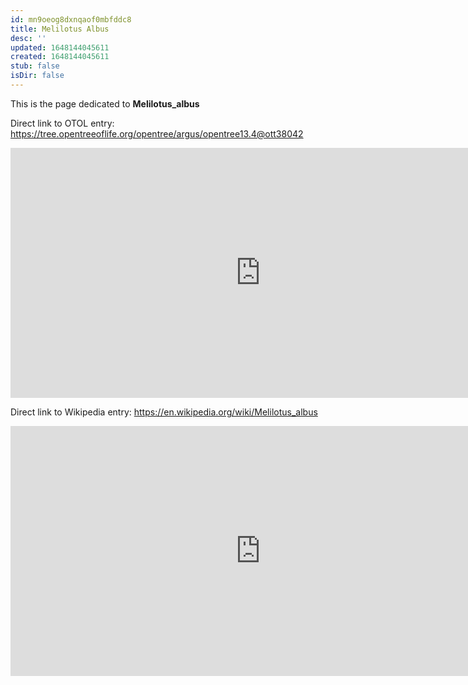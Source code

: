 ```yaml
---
id: mn9oeog8dxnqaof0mbfddc8
title: Melilotus Albus
desc: ''
updated: 1648144045611
created: 1648144045611
stub: false
isDir: false
---
```

This is the page dedicated to **Melilotus_albus**


Direct link to OTOL entry: https://tree.opentreeoflife.org/opentree/argus/opentree13.4@ott38042



<html>
    <body>
    <iframe src="https://tree.opentreeoflife.org/opentree/argus/opentree13.4@ott38042"
    width="800" height="400" frameborder="0" allowfullscreen> </iframe>
    </body>
</html>
    


Direct link to Wikipedia entry: https://en.wikipedia.org/wiki/Melilotus_albus



<html>
    <body>
    <iframe src="https://en.wikipedia.org/wiki/Melilotus_albus"
    width="800" height="400" frameborder="0" allowfullscreen> </iframe>
    </body>
</html>
    
